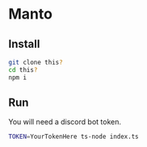# Manto

## Install

```bash
git clone this?
cd this?
npm i 
```

## Run 

You will need a discord bot token.

```bash
TOKEN=YourTokenHere ts-node index.ts
```